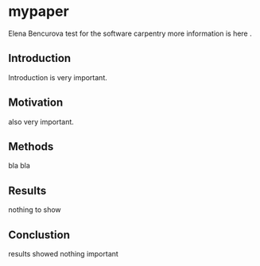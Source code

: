 # mypaper
Elena Bencurova
test for the software carpentry
more information is here .

## Introduction
Introduction is very important.

## Motivation
also very important. 

## Methods
bla bla

## Results
nothing to show

## Conclustion
results showed nothing important
